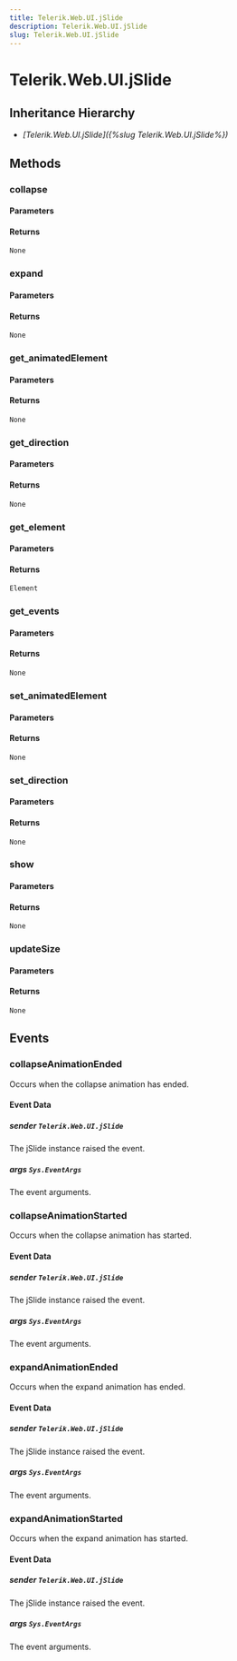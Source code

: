 ```yaml
---
title: Telerik.Web.UI.jSlide
description: Telerik.Web.UI.jSlide
slug: Telerik.Web.UI.jSlide
---
```


# Telerik.Web.UI.jSlide 

## Inheritance Hierarchy

* *[Telerik.Web.UI.jSlide]({%slug Telerik.Web.UI.jSlide%})*


## Methods

###  collapse

#### Parameters

#### Returns

`None` 

### expand

#### Parameters

#### Returns

`None` 

### get_animatedElement

#### Parameters

#### Returns

`None` 

### get_direction

#### Parameters

#### Returns

`None` 

### get_element

#### Parameters

#### Returns

`Element` 

### get_events

#### Parameters

#### Returns

`None` 

### set_animatedElement

#### Parameters

#### Returns

`None` 

### set_direction

#### Parameters

#### Returns

`None` 

### show

#### Parameters

#### Returns

`None` 

### updateSize

#### Parameters

#### Returns

`None` 


## Events

### collapseAnimationEnded

Occurs when the collapse animation has ended. 

#### Event Data

##### sender `Telerik.Web.UI.jSlide`

The jSlide instance raised the event.

##### args `Sys.EventArgs`

The event arguments.

### collapseAnimationStarted

Occurs when the collapse animation has started. 

#### Event Data

##### sender `Telerik.Web.UI.jSlide`

The jSlide instance raised the event.

##### args `Sys.EventArgs`

The event arguments.

### expandAnimationEnded

Occurs when the expand animation has ended. 

#### Event Data

##### sender `Telerik.Web.UI.jSlide`

The jSlide instance raised the event.

##### args `Sys.EventArgs`

The event arguments.

### expandAnimationStarted

Occurs when the expand animation has started. 

#### Event Data

##### sender `Telerik.Web.UI.jSlide`

The jSlide instance raised the event.

##### args `Sys.EventArgs`

The event arguments.


